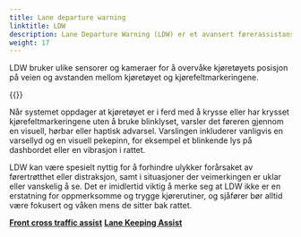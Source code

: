 ```yaml
---
title: Lane departure warning 
linktitle: LDW
description: Lane Departure Warning (LDW) er et avansert førerassistansesystem (ADAS) som hjelper sjåfører å unngå utilsiktet å forlate kjørefeltet mens de kjører.
weight: 17
---
```

<!-- markdownlint-disable MD033 -->

LDW bruker ulike sensorer og kameraer for å overvåke kjøretøyets posisjon på veien og avstanden mellom kjøretøyet og kjørefeltmarkeringene.

{{<evkxdisplayaddarticle />}}

Når systemet oppdager at kjøretøyet er i ferd med å krysse eller har krysset kjørefeltmarkeringene uten å bruke blinklyset, varsler det føreren gjennom en visuell, hørbar eller haptisk advarsel. Varslingen inkluderer vanligvis en varsellyd og en visuell pekepinn, for eksempel et blinkende lys på dashbordet eller en vibrasjon i rattet.

LDW kan være spesielt nyttig for å forhindre ulykker forårsaket av førertrøtthet eller distraksjon, samt i situasjoner der veimerkingen er uklar eller vanskelig å se. Det er imidlertid viktig å merke seg at LDW ikke er en erstatning for oppmerksomme og trygge kjørerutiner, og sjåfører bør alltid være fokusert og våken mens de sitter bak rattet.

<div class="mt-3 mb-3">
    <a href="../frontcrosstrafficassist/" class="text-decoration-none text-black"><strong><i class="bi-arrow-left"></i> Front cross traffic assist</strong></a>
    <a href="../lanekeepingassist/" class="text-decoration-none text-black float-end"><strong>Lane Keeping Assist <i class="bi-arrow-right"></i></strong></a>
</div>
